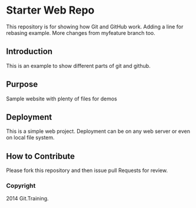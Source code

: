 # Starter Web Repo

This repository is for showing how Git and GitHub work.
Adding a line for rebasing example.
More changes from myfeature branch too.

## Introduction

This is an example to show different parts of git and github.

## Purpose

Sample website with plenty of files for demos

## Deployment
This is a simple web project. Deployment can be on any web server or even on local file system.

## How to Contribute

Please fork this repository and then issue pull Requests for review.

### Copyright
2014 Git.Training.

